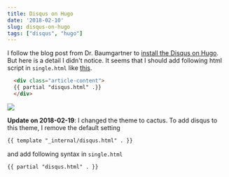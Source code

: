 ```yaml
---
title: Disqus on Hugo
date: '2018-02-10'
slug: disqus-on-hugo
tags: ["disqus", "hugo"]
---
```


I follow the blog post from Dr. Baumgartner to [install the Disqus on Hugo](https://portfolio.peter-baumgartner.net/2017/09/10/how-to-install-disqus-on-hugo/). But here is a detail I didn't notice. It seems that I should add following html script in `single.html` like [this](https://github.com/nanhung/nanhung.me/commit/767053ff6d37b868cad95d227c0cbaf5b3aebb13).

```html
  <div class="article-content">
  {{ partial "disqus.html" .}}
  </div>
```

![](http://geekshumor.com/wp-content/uploads/2013/11/Debugging.jpg)

**Update on 2018-02-19**:
I changed the theme to cactus. To add disqus to this theme, I remove the default setting 

```html
{{ template "_internal/disqus.html" . }}
```

and add following syntax in `single.html`

```html
{{ partial "disqus.html" . }}
```

